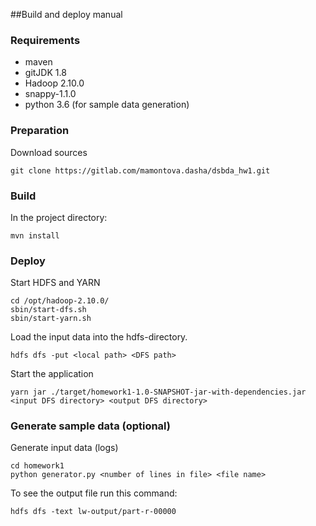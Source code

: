 ##Build and deploy manual

### Requirements

- maven
- gitJDK 1.8
- Hadoop 2.10.0
- snappy-1.1.0
- python 3.6 (for sample data generation)

### Preparation

Download sources

```
git clone https://gitlab.com/mamontova.dasha/dsbda_hw1.git
```

### Build

In the project directory:

```
mvn install
```

### Deploy

Start HDFS and YARN

```
cd /opt/hadoop-2.10.0/
sbin/start-dfs.sh
sbin/start-yarn.sh
```

Load the input data into the hdfs-directory.

```
hdfs dfs -put <local path> <DFS path>
```

Start the application

```
yarn jar ./target/homework1-1.0-SNAPSHOT-jar-with-dependencies.jar <input DFS directory> <output DFS directory>
```

### Generate sample data (optional)

Generate input data (logs)

```
cd homework1
python generator.py <number of lines in file> <file name>

```

To see the output file run this command:

```
hdfs dfs -text lw-output/part-r-00000
```